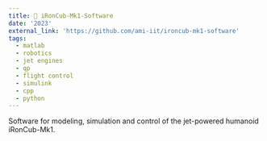 ```yaml
---
title: 🚀 iRonCub-Mk1-Software
date: '2023'
external_link: 'https://github.com/ami-iit/ironcub-mk1-software' 
tags:
  - matlab
  - robotics
  - jet engines
  - qp
  - flight control
  - simulink
  - cpp
  - python
---
```


Software for modeling, simulation and control of the jet-powered humanoid iRonCub-Mk1.

<!--more-->

